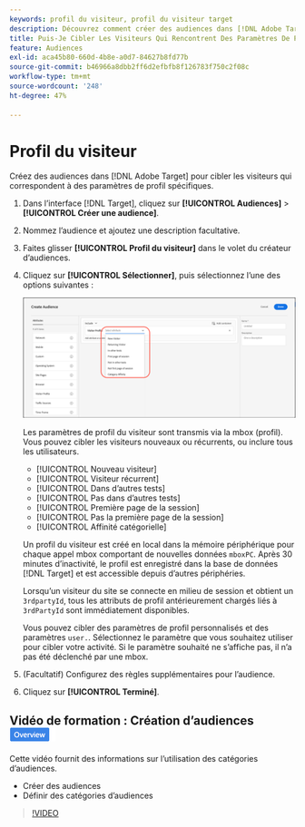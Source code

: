 ```yaml
---
keywords: profil du visiteur, profil du visiteur target
description: Découvrez comment créer des audiences dans [!DNL Adobe Target] pour cibler les visiteurs qui répondent à des paramètres de profil spécifiques, tels que les visiteurs nouveaux ou réguliers, l’affinité catégorielle, etc.
title: Puis-Je Cibler Les Visiteurs Qui Rencontrent Des Paramètres De Profil Spécifiques ?
feature: Audiences
exl-id: aca45b80-660d-4b8e-a0d7-84627b8fd77b
source-git-commit: b46966a8dbb2ff6d2efbfb8f126783f750c2f08c
workflow-type: tm+mt
source-wordcount: '248'
ht-degree: 47%

---
```


# Profil du visiteur

Créez des audiences dans [!DNL Adobe Target] pour cibler les visiteurs qui correspondent à des paramètres de profil spécifiques.

1. Dans l’interface [!DNL Target], cliquez sur **[!UICONTROL Audiences]** > **[!UICONTROL Créer une audience]**.
1. Nommez l’audience et ajoutez une description facultative.
1. Faites glisser **[!UICONTROL Profil du visiteur]** dans le volet du créateur d’audiences.

1. Cliquez sur **[!UICONTROL Sélectionner]**, puis sélectionnez l’une des options suivantes :

   ![](assets/target_visitor_profile.png)

   Les paramètres de profil du visiteur sont transmis via la mbox (profil). Vous pouvez cibler les visiteurs nouveaux ou récurrents, ou inclure tous les utilisateurs.

   * [!UICONTROL Nouveau visiteur]
   * [!UICONTROL Visiteur récurrent]
   * [!UICONTROL Dans d’autres tests]
   * [!UICONTROL Pas dans d’autres tests]
   * [!UICONTROL Première page de la session]
   * [!UICONTROL Pas la première page de la session]
   * [!UICONTROL Affinité catégorielle]

   Un profil du visiteur est créé en local dans la mémoire périphérique pour chaque appel mbox comportant de nouvelles données `mboxPC`. Après 30 minutes d’inactivité, le profil est enregistré dans la base de données [!DNL Target] et est accessible depuis d’autres périphéries.

   Lorsqu’un visiteur du site se connecte en milieu de session et obtient un `3rdpartyId`, tous les attributs de profil antérieurement chargés liés à `3rdPartyId` sont immédiatement disponibles.

   Vous pouvez cibler des paramètres de profil personnalisés et des paramètres `user.`. Sélectionnez le paramètre que vous souhaitez utiliser pour cibler votre activité. Si le paramètre souhaité ne s’affiche pas, il n’a pas été déclenché par une mbox.

1. (Facultatif) Configurez des règles supplémentaires pour l’audience.
1. Cliquez sur **[!UICONTROL Terminé]**.

## Vidéo de formation : Création d’audiences ![Badge Aperçu](/help/assets/overview.png)

Cette vidéo fournit des informations sur l’utilisation des catégories d’audiences.

* Créer des audiences
* Définir des catégories d’audiences

>[!VIDEO](https://video.tv.adobe.com/v/17392)
